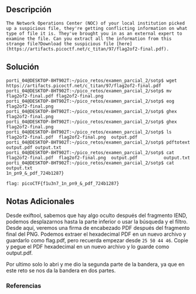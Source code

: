## Descripción 
```
The Network Operations Center (NOC) of your local institution picked up a suspicious file, they're getting conflicting information on what type of file it is. They've brought you in as an external expert to examine the file. Can you extract all the information from this strange file?Download the suspicious file [here](https://artifacts.picoctf.net/c_titan/97/flag2of2-final.pdf).
```
[](https://github.com/armandoportillo0101/Seguridad-de-Redes/blob/main/Plantilla.md#objetivo)
## Solución
```
porti_04@DESKTOP-8HT902T:~/pico_retos/examen_parcial_2/sotp$ wget https://artifacts.picoctf.net/c_titan/97/flag2of2-final.pdf
porti_04@DESKTOP-8HT902T:~/pico_retos/examen_parcial_2/sotp$ mv flag2of2-final.pdf flag2of2-final.png
porti_04@DESKTOP-8HT902T:~/pico_retos/examen_parcial_2/sotp$ eog flag2of2-final.png
porti_04@DESKTOP-8HT902T:~/pico_retos/examen_parcial_2/sotp$ ghex flag2of2-final.png
porti_04@DESKTOP-8HT902T:~/pico_retos/examen_parcial_2/sotp$ ghex flag2of2-final.png
porti_04@DESKTOP-8HT902T:~/pico_retos/examen_parcial_2/sotp$ ls
flag2of2-final.pdf  flag2of2-final.png  output.pdf
porti_04@DESKTOP-8HT902T:~/pico_retos/examen_parcial_2/sotp$ pdftotext output.pdf output.txt
porti_04@DESKTOP-8HT902T:~/pico_retos/examen_parcial_2/sotp$ cat
flag2of2-final.pdf  flag2of2-final.png  output.pdf          output.txt
porti_04@DESKTOP-8HT902T:~/pico_retos/examen_parcial_2/sotp$ cat output.txt
1n_pn9_&_pdf_724b1287}

flag: picoCTF{f1u3n7_1n_pn9_&_pdf_724b1287}
```
[](https://github.com/armandoportillo0101/Seguridad-de-Redes/blob/main/Plantilla.md#soluci%C3%B3n)

## Notas Adicionales
Desde exiftool, sabemos que hay algo oculto después del fragmento IEND, podemos desplazarnos hasta la parte inferior o usar la búsqueda y el filtro. 
Desde aquí, veremos una firma de encabezado PDF después del fragmento final del PNG. Podemos extraer el hexadecimal PDF en un nuevo archivo y guardarlo como flag.pdf, pero recuerda empezar desde `25 50 44 46`.
Copie y pegue el PDF hexadecimal en un nuevo archivo y lo guarde como output.pdf.

Por ultimo solo lo abri y me dio la segunda parte de la bandera, ya que en este reto se nos da la bandera en dos partes.

[](https://github.com/armandoportillo0101/Seguridad-de-Redes/blob/main/Plantilla.md#notas-adicionales)

### Referencias